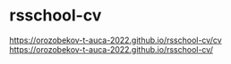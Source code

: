 # rsschool-cv

https://orozobekov-t-auca-2022.github.io/rsschool-cv/cv
https://orozobekov-t-auca-2022.github.io/rsschool-cv/
